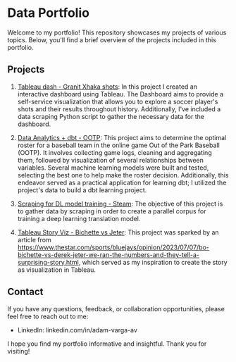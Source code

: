 # Data Portfolio

Welcome to my portfolio! This repository showcases my projects of various topics. Below, you'll find a brief overview of the projects included in this portfolio.

## Projects

1. [Tableau dash - Granit Xhaka shots](./GranitXhakaBirthday/): In this project I created an interactive dashboard using Tableau. The Dashboard aims to provide a self-service visualization that allows you to explore a soccer player's shots and their results throughout history. Additionally, I've included a data scraping Python script to gather the necessary data for the dashboard.
   
2. [Data Analytics + dbt - OOTP](./OOTP/): This project aims to determine the optimal roster for a baseball team in the online game Out of the Park Baseball (OOTP). It involves collecting game logs, cleaning and aggregating them, followed by visualization of several relationships between variables. Several machine learning models were built and tested, selecting the best one to help make the roster decision. Additionally, this endeavor served as a practical application for learning dbt; I utilized the project's data to build a dbt learning project.

3. [Scraping for DL model training - Steam](./TranslationCorpusScraping/): The objective of this project is to gather data by scraping in order to create a parallel corpus for training a deep learning translation model.

4. [Tableau Story Viz - Bichette vs Jeter](./BichetteVsJeter/): This project was sparked by an article from https://www.thestar.com/sports/bluejays/opinion/2023/07/07/bo-bichette-vs-derek-jeter-we-ran-the-numbers-and-they-tell-a-surprising-story.html, which served as my inspiration to create the story as visualization in Tableau.

## Contact

If you have any questions, feedback, or collaboration opportunities, please feel free to reach out to me:

- LinkedIn: linkedin.com/in/adam-varga-av

I hope you find my portfolio informative and insightful. Thank you for visiting!


